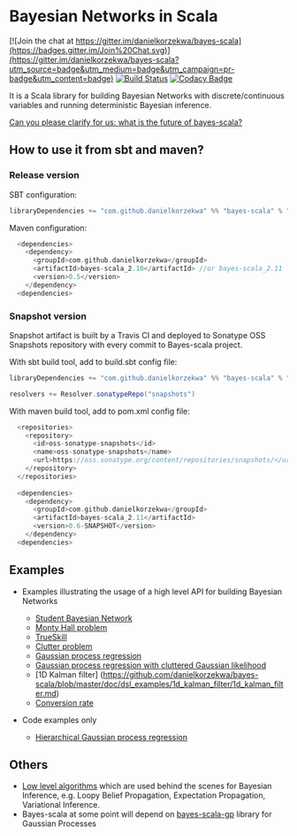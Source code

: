 # Bayesian Networks in Scala 

[![Join the chat at https://gitter.im/danielkorzekwa/bayes-scala](https://badges.gitter.im/Join%20Chat.svg)](https://gitter.im/danielkorzekwa/bayes-scala?utm_source=badge&utm_medium=badge&utm_campaign=pr-badge&utm_content=badge)
[![Build Status](https://travis-ci.org/danielkorzekwa/bayes-scala.svg)](https://travis-ci.org/danielkorzekwa/bayes-scala)
[![Codacy Badge](https://www.codacy.com/project/badge/2a48694cabbe4cd386af1be55602cbbf)](https://www.codacy.com/public/danielkorzekwa/bayes-scala)

It is a Scala library for building Bayesian Networks with discrete/continuous variables and running deterministic Bayesian inference.

[Can you please clarify for us: what is the future of bayes-scala?](https://github.com/danielkorzekwa/bayes-scala/blob/master/doc/future_of_bayes_scala.md) 

## How to use it from sbt and maven?

### Release version

SBT configuration: 

```scala
libraryDependencies += "com.github.danielkorzekwa" %% "bayes-scala" % "0.5"  
```

Maven configuration:

```scala  
  <dependencies>
    <dependency>
      <groupId>com.github.danielkorzekwa</groupId>
      <artifactId>bayes-scala_2.10</artifactId> //or bayes-scala_2.11
      <version>0.5</version>
    </dependency>
  <dependencies>
```

### Snapshot version

Snapshot artifact is built by a Travis CI and deployed to Sonatype OSS Snapshots repository with every commit to Bayes-scala project. 

With sbt build tool, add to build.sbt config file:

```scala
libraryDependencies += "com.github.danielkorzekwa" %% "bayes-scala" % "0.6-SNAPSHOT"  

resolvers += Resolver.sonatypeRepo("snapshots")
```

With maven build tool, add to pom.xml config file:

```scala
  <repositories>
    <repository>
      <id>oss-sonatype-snapshots</id>
      <name>oss-sonatype-snapshots</name>
      <url>https://oss.sonatype.org/content/repositories/snapshots/</url>
    </repository>
  </repositories>
  
  <dependencies>
    <dependency>
      <groupId>com.github.danielkorzekwa</groupId>
      <artifactId>bayes-scala_2.11</artifactId>
      <version>0.6-SNAPSHOT</version>
    </dependency>
  <dependencies>
```

## Examples

* Examples illustrating the usage of a high level API for building Bayesian Networks
  * [Student Bayesian Network](https://github.com/danielkorzekwa/bayes-scala/blob/master/doc/dsl_examples/student_bayesian_network/student_bayesian_network.md) 
  * [Monty Hall problem](https://github.com/danielkorzekwa/bayes-scala/blob/master/doc/dsl_examples/monty_hall_problem/monty_hall_problem.md)
  * [TrueSkill](https://github.com/danielkorzekwa/bayes-scala/blob/master/doc/dsl_examples/true_skill/true_skill.md)
  * [Clutter problem](https://github.com/danielkorzekwa/bayes-scala/blob/master/doc/dsl_examples/clutter_problem/clutter_problem.md) 
  * [Gaussian process regression](https://github.com/danielkorzekwa/bayes-scala/blob/master/doc/dsl_examples/gaussian_process_regression/gaussian_process_regression.md)
  * [Gaussian process regression with cluttered Gaussian likelihood](https://github.com/danielkorzekwa/bayes-scala/blob/master/doc/dsl_examples/gaussian_process_regression_cluttered_gaussian_likelihood/gaussian_process_regression_cluttered_gaussian_likelihood.md)
  * [1D Kalman filter] (https://github.com/danielkorzekwa/bayes-scala/blob/master/doc/dsl_examples/1d_kalman_filter/1d_kalman_filter.md)
  * [Conversion rate](https://github.com/danielkorzekwa/bayes-scala/blob/master/doc/dsl_examples/conversionrate/conversion_rate.md)
  
* Code examples only
  * [Hierarchical Gaussian process regression](https://github.com/danielkorzekwa/bayes-scala/blob/master/src/test/scala/dk/bayes/dsl/demo/HierarchicalGPTest.scala)

## Others

* [Low level algorithms] which are used behind the scenes for Bayesian Inference, e.g. Loopy Belief Propagation, Expectation Propagation, Variational Inference.
* Bayes-scala at some point will depend on [bayes-scala-gp] library for Gaussian Processes

[Low level algorithms]: https://github.com/danielkorzekwa/bayes-scala/blob/master/doc/lowlevel/README.md
[bayes-scala-gp]: https://github.com/danielkorzekwa/bayes-scala-gp/blob/master/README.md
